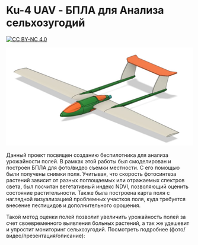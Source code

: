 # Ku-4 UAV - БПЛА для Анализа сельхозугодий

[![CC BY-NC 4.0][cc-by-nc-shield]][cc-by-nc]

[cc-by-nc]: https://creativecommons.org/licenses/by-nc/4.0/
[cc-by-nc-shield]: https://img.shields.io/badge/License-CC%20BY--NC%204.0-lightgrey.svg
 ![alt text](https://github.com/YuRa-Aero/Ku-4-UAV-for-NDVI-Analysis/blob/main/Preview.jpg?raw=true)

Данный проект посвящен созданию беспилотника для анализа урожайности полей. В рамках этой работы был смоделирован и построен БПЛА для фото/видео съемки местности. С его помощью были получены снимки поля. Учитывая, что скорость фотосинтеза растений зависит от разных поглощаемых или отражаемых спектров света, был посчитан вегетативный индекс NDVI, позволяющий оценить состояние растительности. Также была построена карта поля с наглядной визуализацией проблемных участков поля, куда требуется внесение пестицидов и дополнительного орошения.

 Такой метод оценки полей позволит увеличить урожайность полей за счет своевременного выявления больных растений, а так же удешевит и упростит мониторинг сельхозугодий.
 Посмотреть подробнее (фото/видео/презентация/описание):

 
